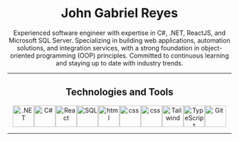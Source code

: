 <div align="center">
  <h1>John Gabriel Reyes</h1>
  <div>
    Experienced software engineer with expertise in C#, .NET, ReactJS, and Microsoft SQL Server. Specializing in building web applications, automation solutions, and integration services, with a strong foundation in object-oriented programming (OOP) principles. Committed to continuous learning and staying up to date with industry trends.
  </div>
  <hr>
  <div>
    <h2>Technologies and Tools</h2>
  </div>
  <div style="display: flex; justify-content: center; align-items: center;">
    <img src="https://upload.wikimedia.org/wikipedia/commons/thumb/7/7d/Microsoft_.NET_logo.svg/1024px-Microsoft_.NET_logo.svg.png" width="48" height="48" alt=".NET" />
    <img src="https://upload.wikimedia.org/wikipedia/commons/b/bd/Logo_C_sharp.svg" width="48" height="48" alt="C#" />
    <img src="https://cdn.freebiesupply.com/logos/large/2x/react-1-logo-png-transparent.png" width="48" height="48" alt="React" />
    <img src="https://img.icons8.com/?size=512&id=laYYF3dV0Iew&format=png" width="48" height="48" alt="SQL" />
    <img src="https://upload.wikimedia.org/wikipedia/commons/thumb/3/38/HTML5_Badge.svg/2048px-HTML5_Badge.svg.png" width="48" height="48" alt="html" />
    <img src="https://cdn.worldvectorlogo.com/logos/css-3.svg" width="48" height="48" alt="css" />
    <img src="https://cdn.worldvectorlogo.com/logos/javascript-1.svg" width="48" height="48" alt="css" />
    <img src="https://upload.wikimedia.org/wikipedia/commons/thumb/d/d5/Tailwind_CSS_Logo.svg/512px-Tailwind_CSS_Logo.svg.png?20230715030042" width="48" height="48" alt="Tailwind" />
    <img src="https://upload.wikimedia.org/wikipedia/commons/thumb/4/4c/Typescript_logo_2020.svg/2048px-Typescript_logo_2020.svg.png" width="48" height="48" alt="TypeScript" />
    <img src="https://upload.wikimedia.org/wikipedia/commons/thumb/3/3f/Git_icon.svg/2048px-Git_icon.svg.png" width="48" height="48" alt="Git" />
  </div>
  <hr>
</div>
